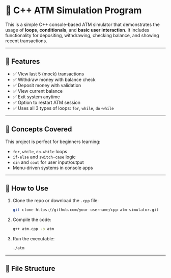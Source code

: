 # 🏧 C++ ATM Simulation Program

This is a simple C++ console-based ATM simulator that demonstrates the usage of **loops**, **conditionals**, and **basic user interaction**. It includes functionality for depositing, withdrawing, checking balance, and showing recent transactions.

---

## 🚀 Features

- ✅ View last 5 (mock) transactions
- ✅ Withdraw money with balance check
- ✅ Deposit money with validation
- ✅ View current balance
- ✅ Exit system anytime
- ✅ Option to restart ATM session
- ✅ Uses all 3 types of loops: `for`, `while`, `do-while`

---

## 🧠 Concepts Covered

This project is perfect for beginners learning:

- `for`, `while`, `do-while` loops  
- `if-else` and `switch-case` logic  
- `cin` and `cout` for user input/output  
- Menu-driven systems in console apps  

---

## 🧾 How to Use

1. Clone the repo or download the `.cpp` file:
    ```bash
    git clone https://github.com/your-username/cpp-atm-simulator.git
    ```
2. Compile the code:
    ```bash
    g++ atm.cpp -o atm
    ```
3. Run the executable:
    ```bash
    ./atm
    ```

---

## 📂 File Structure

